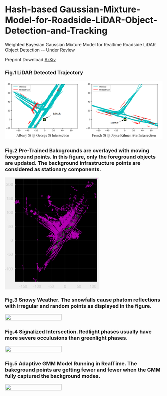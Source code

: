 # Hash-based Gaussian-Mixture-Model-for-Roadside-LiDAR-Object-Detection-and-Tracking
Weighted Bayesian Gaussian Mixture Model for Realtime Roadside LiDAR Object Detection -- Under Review

Preprint Download [ArXiv](https://doi.org/10.48550/arXiv.2204.09804)


### Fig.1 LiDAR Detected Trajectory

![LiDAR Detected Trajectory vs Video Detected Trajectory](https://github.com/TeRyZh/Gaussian-Mixture-Model-for-Roadside-LiDAR-Object-Detection-and-Tracking/blob/main/Images/Trajectories.png)

### Fig.2 Pre-Trained Bakcgrounds are overlayed with moving foreground points. In this figure, only the foreground objects are updated. The background infrastructure points are considered as stationary components.

<img align="center" height= 60% width="60%" src="https://github.com/TeRyZh/Gaussian-Mixture-Model-for-Roadside-LiDAR-Object-Detection-and-Tracking/blob/main/Images/Segment%20Animation.gif">

### Fig.3 Snowy Weather. The snowfalls cause phatom reflections with irregular and random points as displayed in the figure. 
<img align="center" height= 40%  width="60%" src="https://github.com/TeRyZh/Gaussian-Mixture-Model-for-Roadside-LiDAR-Object-Detection-and-Tracking/blob/main/Images/GMM_FrenchJoyce_animation.gif">

### Fig.4 Signalized Intersection. Redlight phases usually have more severe occulusions than greenlight phases.
<img align="center" height= 60%  width="60%" src="https://github.com/TeRyZh/Gaussian-Mixture-Model-for-Roadside-LiDAR-Object-Detection-and-Tracking/blob/main/Images/GMM_GeorgeAlbany_animation.gif">

### Fig.5 Adaptive GMM Model Running in RealTime. The bakcground points are getting fewer and fewer when the GMM fully captured the background modes. 
<img align="center" height= 60%  width="60%" src="https://github.com/TeRyZh/Gaussian-Mixture-Model-for-Roadside-LiDAR-Object-Detection-and-Tracking/blob/main/Images/RealTimeSegmentation.gif">
